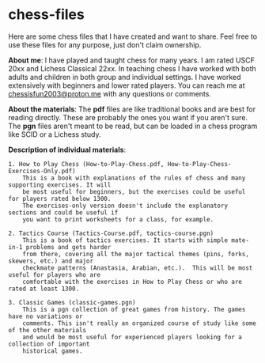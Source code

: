 # chess-files
Here are some chess files that I have created and want to share. Feel free to use these files for any purpose, just don't claim ownership.

**About me**: I have played and taught chess for many years. I am rated USCF 20xx and Lichess Classical 22xx. In teaching chess I have worked with both adults and children in both group and individual settings. I have worked extensively with beginners and lower rated players. You can reach me at chessisfun2003@proton.me with any questions or comments.

**About the materials**: The **pdf** files are like traditional books and are best for reading directly. These are probably the ones you want if you aren't sure. The **pgn** files aren't meant to be read, but can be loaded in a chess program like SCID or a Lichess study.

**Description of individual materials**:

    1. How to Play Chess (How-to-Play-Chess.pdf, How-to-Play-Chess-Exercises-Only.pdf)
        This is a book with explanations of the rules of chess and many supporting exercises. It will
        be most useful for beginners, but the exercises could be useful for players rated below 1300.
        The exercises-only version doesn't include the explanatory sections and could be useful if
        you want to print worksheets for a class, for example.
    
    2. Tactics Course (Tactics-Course.pdf, tactics-course.pgn)
        This is a book of tactics exercises. It starts with simple mate-in-1 problems and gets harder
        from there, covering all the major tactical themes (pins, forks, skewers, etc.) and major
        checkmate patterns (Anastasia, Arabian, etc.).  This will be most useful for players who are
        comfortable with the exercises in How to Play Chess or who are rated at least 1300.
    
    3. Classic Games (classic-games.pgn)
        This is a pgn collection of great games from history. The games have no variations or
        comments. This isn't really an organized course of study like some of the other materials
        and would be most useful for experienced players looking for a collection of important
        historical games.
